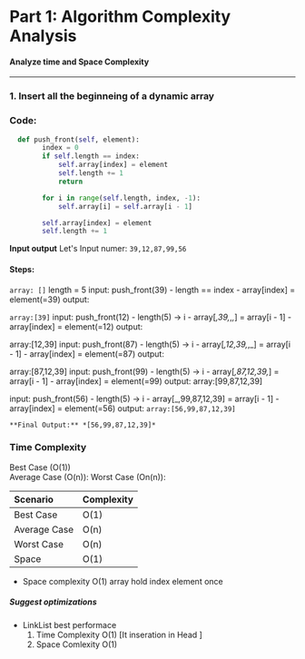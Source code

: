 # Part 1: Algorithm Complexity Analysis

#### Analyze time and Space Complexity 

---

### 1. Insert all the beginneing of a dynamic array

### Code:

```python
  def push_front(self, element):
        index = 0
        if self.length == index: 
            self.array[index] = element
            self.length += 1
            return

        for i in range(self.length, index, -1):
            self.array[i] = self.array[i - 1]

        self.array[index] = element
        self.length += 1
```

**Input output**
Let's Input numer: `39,12,87,99,56`

#### **Steps:** 
`array: []`
length = 5
input: push_front(39)
    - length == index
    - array[index] = element(=39)
output:

`array:[39]`
input: push_front(12)
    - length(5) -> i
    - array[_,39,_,_,_] = array[i - 1]
    - array[index] = element(=12)
output:

array:[12,39]
input: push_front(87)
    - length(5) -> i
    - array[_,12,39,_,_] = array[i - 1]
    - array[index] = element(=87)
output:

array:[87,12,39]
input: push_front(99)
    - length(5) -> i
    - array[_,87,12,39,_] = array[i - 1]
    - array[index] = element(=99)
output:
array:[99,87,12,39]

input: push_front(56)
    - length(5) -> i
    - array[_,99,87,12,39] = array[i - 1]
    - array[index] = element(=56)
output:
`array:[56,99,87,12,39]`

`**Final Output:** *[56,99,87,12,39]*`


### Time Complexity
Best Case (O(1))   
Average Case (O(n)): 
Worst Case (On(n)):

| Scenario      | Complexity    |
|:--------------|:--------------|
|Best Case      | O(1)          |
|Average Case   | O(n)          |
|Worst Case     | O(n)          |
|Space          |O(1)           |

* Space complexity O(1) array hold index element once
  
##### Suggest optimizations
* LinkList best performace
  1. Time Complexity O(1) [It inseration in Head ]
  2. Space Comlexity O(1)